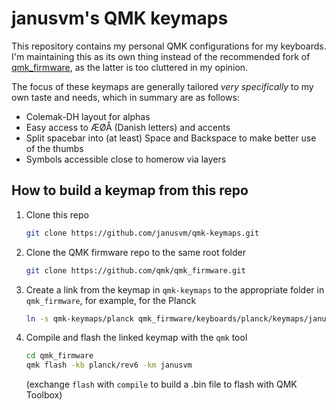 # janusvm's QMK keymaps

This repository contains my personal QMK configurations for my keyboards. 
I'm maintaining this as its own thing instead of the recommended fork of [qmk_firmware](https://github.com/qmk/qmk_firmware), as the latter is too cluttered in my opinion.

The focus of these keymaps are generally tailored _very specifically_ to my own taste and needs, which in summary are as follows:

* Colemak-DH layout for alphas
* Easy access to ÆØÅ (Danish letters) and accents
* Split spacebar into (at least) Space and Backspace to make better use of the thumbs
* Symbols accessible close to homerow via layers

## How to build a keymap from this repo

1. Clone this repo 

    ```bash
    git clone https://github.com/janusvm/qmk-keymaps.git
    ```

2. Clone the QMK firmware repo to the same root folder

    ```bash
    git clone https://github.com/qmk/qmk_firmware.git
    ```

3. Create a link from the keymap in `qmk-keymaps` to the appropriate folder in `qmk_firmware`, for example, for the Planck

    ```bash
    ln -s qmk-keymaps/planck qmk_firmware/keyboards/planck/keymaps/janusvm
    ```

4. Compile and flash the linked keymap with the `qmk` tool

    ```bash
    cd qmk_firmware
    qmk flash -kb planck/rev6 -km janusvm
    ```
    (exchange `flash` with `compile` to build a .bin file to flash with QMK Toolbox)